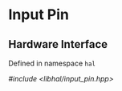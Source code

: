 # Input Pin

## Hardware Interface

Defined in namespace `hal`

*#include <libhal/input_pin.hpp>*

```{doxygenclass} hal::input_pin
```
